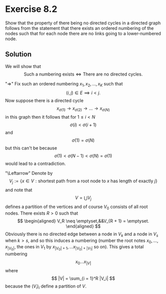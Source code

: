 # Exercise 8.2
Show that the property of there being no directed cycles in a directed graph follows from the statement that there exists an ordered numbering of the nodes such that for each node there are no links going to a lower-numbered node.

## Solution
We will show that
$$
\text{Such a numbering exists} \iff \text{There are no directed cycles.}
$$

"$\Rightarrow$" Fix such an ordered numbering $x_1, x_2, \dots, x_K$ such that
$$
(i, j) \in E \implies i < j.
$$
Now suppose there is a directed cycle
$$
x_{\sigma(1)} \rightarrow x_{\sigma(2)} \rightarrow \dots \rightarrow x_{\sigma(N)}
$$
in this graph then it follows that for $1 \leq i < N$
$$
\sigma(i) < \sigma(i + 1)
$$
and
$$
\sigma(1) = \sigma(N)
$$
but this can't be because
$$
\sigma(1) < \sigma(N - 1) < \sigma(N) = \sigma(1)
$$
would lead to a contradiction.

"\Leftarrow" Denote by
$$
V_j := \{x \in V : \text{shortest path from a root node to }x\text{ has length of exactly }j\}
$$
and note that
$$
V = \bigcup V_j
$$
defines a partition of the vertices and of course $V_0$ consists of all root nodes. There exists $R > 0$ such that
$$
\begin{aligned}
V_R \neq \emptyset,&&V_{R + 1} = \emptyset.
\end{aligned}
$$
Obviously there is no directed edge between a node in $V_k$ and a node in $V_s$ when $k > s$, and so this induces a numbering (number the root notes $x_0, \dots, x_{|V_0|}$, the ones in $V_1$ by $x_{|V_0| + 1}, \dots x_{|V_0| + |V_1|}$ so on). This gives a total numbering
$$
x_0 \dots x_{|V|}
$$
where
$$
|V| = \sum_{i = 1}^R |V_i|
$$
because the $(V_i)_i$ define a partition of $V$.